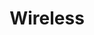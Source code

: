 ---
title: Wireless
slug: wireless
taxonomy:
	tag: industry
content:
    items:
        '@taxonomy.industry': wireless
    order:
        by: date
        dir: desc
---